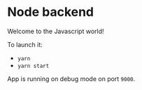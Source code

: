 # Node backend

Welcome to the Javascript world!

To launch it:

- `yarn`
- `yarn start`

App is running on debug mode on port `9000`.
